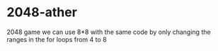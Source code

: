 # 2048-ather
2048 game
we can use 8*8 with the same code by only changing the ranges in the for loops from 4 to 8
